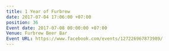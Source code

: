 ```yaml
---
title: 1 Year of Furbrew
date: 2017-07-04 17:06:00 +07:00
position: 36
Event date: 2017-07-08 00:00:00 +07:00
Venue: Furbrew Beer Bar
Event URL: https://www.facebook.com/events/127226967873989/
---
```


